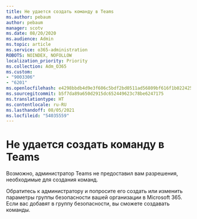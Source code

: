 ```yaml
---
title: Не удается создать команду в Teams
ms.author: pebaum
author: pebaum
manager: scotv
ms.date: 08/20/2020
ms.audience: Admin
ms.topic: article
ms.service: o365-administration
ROBOTS: NOINDEX, NOFOLLOW
localization_priority: Priority
ms.collection: Adm_O365
ms.custom:
- "9003306"
- "6201"
ms.openlocfilehash: e4298bbdb4d9e3f606c5bdf2bd0511ad56809bf616f1b02242519b2172c64e36
ms.sourcegitcommit: b5f7da89a650d2915dc652449623c78be6247175
ms.translationtype: HT
ms.contentlocale: ru-RU
ms.lasthandoff: 08/05/2021
ms.locfileid: "54035559"
---
```

# <a name="cant-create-a-team-in-teams"></a>Не удается создать команду в Teams

Возможно, администратор Teams не предоставил вам разрешения, необходимые для создания команд.  

Обратитесь к администратору и попросите его создать или изменить параметры группы безопасности вашей организации в Microsoft 365. Если вас добавят в группу безопасности, вы сможете создавать команды.